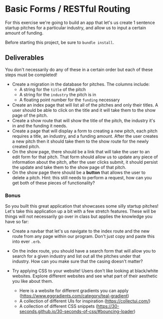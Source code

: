 # Basic Forms / RESTful Routing

For this exercise we're going to build an app that let's us create 1 sentence
startup pitches for a particular industry, and allow us to input a certain
amount of funding.

Before starting this project, be sure to `bundle install`.

## Deliverables

You don't necessarily do any of these in a certain order but each of these
steps must be completed!

- Create a migration in the database for pitches. The columns include:
  - A string for the `title` of the pitch
  - A string for the `industry` the pitch is in
  - A floating point number for the `funding` necessary
- Create an index page that will list all of the pitches and only their titles. 
A user should be able to click on the title and it will take them to the
show page of the pitch.
- Create a show route that will show the title of the pitch, the industry it's in
and the funding it needs.
- Create a page that will display a form to creating a new pitch, each pitch
requires a title, an industry, and a funding amount. After the user creates a new
pitch then it should take them to the show route for the newly created pitch.
- On the show page, there should be a link that will take the user to an edit form for that
pitch. That form should allow us to update any piece of information about the pitch,
after the user clicks submit, it should persist the update and take them to the show page
of that pitch.
- On the show page there should be a **button** that allows the user to delete a pitch. Hint:
this still needs to perform a request, how can you get both of these pieces of functionality?

### Bonus

So you built this great application that showcases some silly startup pitches!
Let's take this application up a bit with a few stretch features. These will be
things will not necessarily go over in class but applies the knowledge you have so far:

- Create a navbar that let's us navigate to the index route and the new route from any
page within our program. Don't just copy and paste this into ever `.erb`.

- On the index route, you should have a search form that will allow you to search
for a given industry and list out all the pitches under that industry. How can you
make sure that the casing doesn't matter?

- Try applying CSS to your website! Users don't like looking at black/white websites.
Explore different websites and see what part of their aesthetic you like about them.
  - Here is a website for different gradients you can apply (https://www.eggradients.com/category/teal-gradient)
  - A collection of different UIs for inspiration (https://collectui.com/)
  - A collection of different CSS snippets (https://30-seconds.github.io/30-seconds-of-css/#bouncing-loader)
